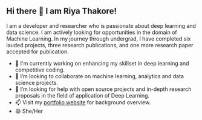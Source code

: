 ## Hi there 👋 I am Riya Thakore!

<!--
**RiyaThakore/RiyaThakore** is a ✨ _special_ ✨ repository because its `README.md` (this file) appears on your GitHub profile.-->

I am a developer and researcher who is passionate about deep learning and data science. I am actively looking for opportunities in the domain of Machine Learning. In my journey through undergrad, I have completed six lauded projects, three research publications, and one more research paper accepted for publication.

- 🔭 I'm currently working on enhancing my skillset in deep learning and competitive coding.
- 👯 I’m looking to collaborate on machine learning, analytics and data science projects.
- 🤔 I’m looking for help with open source projects and in-depth research proposals in the field of application of Deep Learning.
- 📫 Visit my [portfolio website](https://riyathakore.github.io/) for background overview.
- 😄 She/Her
